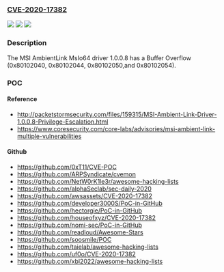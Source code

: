 ### [CVE-2020-17382](https://cve.mitre.org/cgi-bin/cvename.cgi?name=CVE-2020-17382)
![](https://img.shields.io/static/v1?label=Product&message=n%2Fa&color=blue)
![](https://img.shields.io/static/v1?label=Version&message=n%2Fa&color=blue)
![](https://img.shields.io/static/v1?label=Vulnerability&message=n%2Fa&color=brighgreen)

### Description

The MSI AmbientLink MsIo64 driver 1.0.0.8 has a Buffer Overflow (0x80102040, 0x80102044, 0x80102050,and 0x80102054).

### POC

#### Reference
- http://packetstormsecurity.com/files/159315/MSI-Ambient-Link-Driver-1.0.0.8-Privilege-Escalation.html
- https://www.coresecurity.com/core-labs/advisories/msi-ambient-link-multiple-vulnerabilities

#### Github
- https://github.com/0xT11/CVE-POC
- https://github.com/ARPSyndicate/cvemon
- https://github.com/NetW0rK1le3r/awesome-hacking-lists
- https://github.com/alphaSeclab/sec-daily-2020
- https://github.com/awsassets/CVE-2020-17382
- https://github.com/developer3000S/PoC-in-GitHub
- https://github.com/hectorgie/PoC-in-GitHub
- https://github.com/houseofxyz/CVE-2020-17382
- https://github.com/nomi-sec/PoC-in-GitHub
- https://github.com/readloud/Awesome-Stars
- https://github.com/soosmile/POC
- https://github.com/taielab/awesome-hacking-lists
- https://github.com/uf0o/CVE-2020-17382
- https://github.com/xbl2022/awesome-hacking-lists

